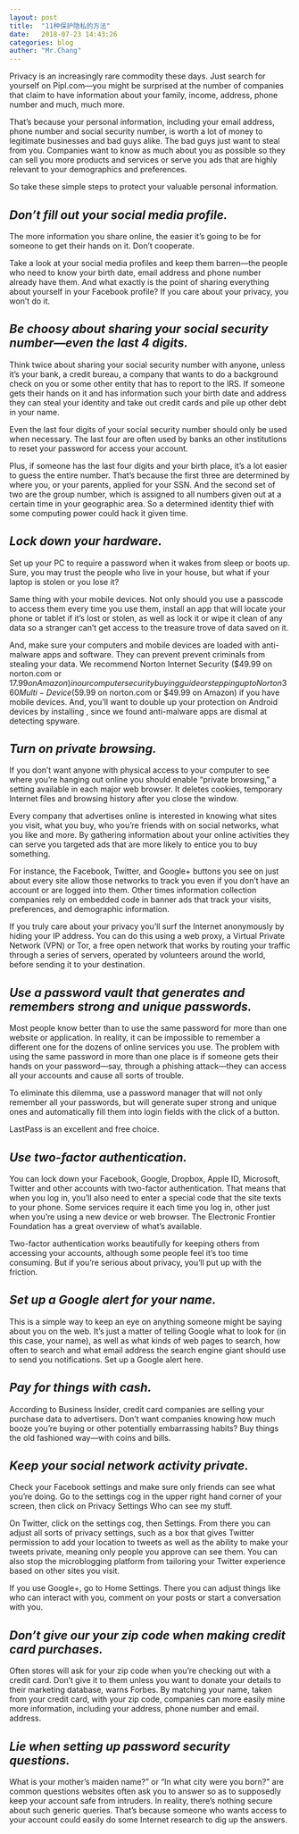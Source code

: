 ```yaml
---
layout: post
title:  "11种保护隐私的方法"
date:   2018-07-23 14:43:26
categories: blog
auther: "Mr.Chang"
---
```


Privacy is an increasingly rare commodity these days. Just search for yourself on Pipl.com—you might be surprised at the number of companies that claim to have information about your family, income, address, phone number and much, much more.

That’s because your personal information, including your email address, phone number and social security number, is worth a lot of money to legitimate businesses and bad guys alike. The bad guys just want to steal from you. Companies want to know as much about you as possible so they can sell you more products and services or serve you ads that are highly relevant to your demographics and preferences.

So take these simple steps to protect your valuable personal information.

## *Don’t fill out your social media profile.*
The more information you share online, the easier it’s going to be for someone to get their hands on it. Don’t cooperate.

Take a look at your social media profiles and keep them barren—the people who need to know your birth date, email address and phone number already have them. And what exactly is the point of sharing everything about yourself in your Facebook profile? If you care about your privacy, you won’t do it.

## *Be choosy about sharing your social security number—even the last 4 digits.*
Think twice about sharing your social security number with anyone, unless it’s your bank, a credit bureau, a company that wants to do a background check on you or some other entity that has to report to the IRS. If someone gets their hands on it and has information such your birth date and address they can steal your identity and take out credit cards and pile up other debt in your name.

Even the last four digits of your social security number should only be used when necessary. The last four are often used by banks an other institutions to reset your password for access your account.

Plus, if someone has the last four digits and your birth place, it’s a lot easier to guess the entire number. That’s because the first three are determined by where you, or your parents, applied for your SSN. And the second set of two are the group number, which is assigned to all numbers given out at a certain time in your geographic area. So a determined identity thief with some computing power could hack it given time.

## *Lock down your hardware.*
Set up your PC to require a password when it wakes from sleep or boots up. Sure, you may trust the people who live in your house, but what if your laptop is stolen or you lose it?

Same thing with your mobile devices. Not only should you use a passcode to access them every time you use them, install an app that will locate your phone or tablet if it’s lost or stolen, as well as lock it or wipe it clean of any data so a stranger can’t get access to the treasure trove of data saved on it.

And, make sure your computers and mobile devices are loaded with anti-malware apps and software. They can prevent prevent criminals from stealing your data. We recommend Norton Internet Security ($49.99 on norton.com or $17.99 on Amazon) in our computer security buying guide or stepping up to Norton 360 Multi-Device ($59.99 on norton.com or $49.99 on Amazon) if you have mobile devices. And, you’ll want to double up your protection on Android devices by installing , since we found anti-malware apps are dismal at detecting spyware.

## *Turn on private browsing.*
If you don’t want anyone with physical access to your computer to see where you’re hanging out online you should enable “private browsing,” a setting available in each major web browser. It deletes cookies, temporary Internet files and browsing history after you close the window.

Every company that advertises online is interested in knowing what sites you visit, what you buy, who you’re friends with on social networks, what you like and more. By gathering information about your online activities they can serve you targeted ads that are more likely to entice you to buy something.

For instance, the Facebook, Twitter, and Google+ buttons you see on just about every site allow those networks to track you even if you don’t have an account or are logged into them. Other times information collection companies rely on embedded code in banner ads that track your visits, preferences, and demographic information.

If you truly care about your privacy you’ll surf the Internet anonymously by hiding your IP address. You can do this using a web proxy, a Virtual Private Network (VPN) or Tor, a free open network that works by routing your traffic through a series of servers, operated by volunteers around the world, before sending it to your destination.

## *Use a password vault that generates and remembers strong and unique passwords.*
Most people know better than to use the same password for more than one website or application. In reality, it can be impossible to remember a different one for the dozens of online services you use. The problem with using the same password in more than one place is if someone gets their hands on your password—say, through a phishing attack—they can access all your accounts and cause all sorts of trouble.

To eliminate this dilemma, use a password manager that will not only remember all your passwords, but will generate super strong and unique ones and automatically fill them into login fields with the click of a button.

LastPass is an excellent and free choice.

## *Use two-factor authentication.*
You can lock down your Facebook, Google, Dropbox, Apple ID, Microsoft, Twitter and other accounts with two-factor authentication. That means that when you log in, you’ll also need to enter a special code that the site texts to your phone. Some services require it each time you log in, other just when you’re using a new device or web browser. The Electronic Frontier Foundation has a great overview of what’s available.

Two-factor authentication works beautifully for keeping others from accessing your accounts, although some people feel it’s too time consuming. But if you’re serious about privacy, you’ll put up with the friction.

## *Set up a Google alert for your name.*
This is a simple way to keep an eye on anything someone might be saying about you on the web. It’s just a matter of telling Google what to look for (in this case, your name), as well as what kinds of web pages to search, how often to search and what email address the search engine giant should use to send you notifications. Set up a Google alert here.

## *Pay for things with cash.*
According to Business Insider, credit card companies are selling your purchase data to advertisers. Don’t want companies knowing how much booze you’re buying or other potentially embarrassing habits? Buy things the old fashioned way—with coins and bills.

## *Keep your social network activity private.*
Check your Facebook settings and make sure only friends can see what you’re doing. Go to the settings cog in the upper right hand corner of your screen, then click on Privacy Settings Who can see my stuff.

On Twitter, click on the settings cog, then Settings. From there you can adjust all sorts of privacy settings, such as a box that gives Twitter permission to add your location to tweets as well as the ability to make your tweets private, meaning only people you approve can see them. You can also stop the microblogging platform from tailoring your Twitter experience based on other sites you visit.

If you use Google+, go to Home Settings. There you can adjust things like who can interact with you, comment on your posts or start a conversation with you.

## *Don’t give our your zip code when making credit card purchases.*
Often stores will ask for your zip code when you’re checking out with a credit card. Don’t give it to them unless you want to donate your details to their marketing database, warns Forbes. By matching your name, taken from your credit card, with your zip code, companies can more easily mine more information, including your address, phone number and email. address.

## *Lie when setting up password security questions.*
What is your mother’s maiden name?” or “In what city were you born?” are common questions websites often ask you to answer so as to supposedly keep your account safe from intruders. In reality, there’s nothing secure about such generic queries. That’s because someone who wants access to your account could easily do some Internet research to dig up the answers.
